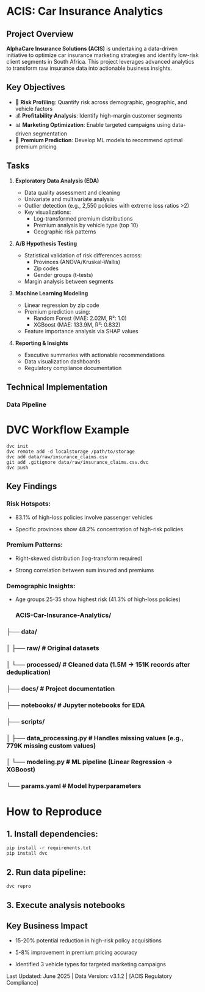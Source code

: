 # ACIS: Car Insurance Analytics 

## Project Overview
**AlphaCare Insurance Solutions (ACIS)** is undertaking a data-driven initiative to optimize car insurance marketing strategies and identify low-risk client segments in South Africa. This project leverages advanced analytics to transform raw insurance data into actionable business insights.

## Key Objectives
- 🎯 **Risk Profiling**: Quantify risk across demographic, geographic, and vehicle factors
- 💰 **Profitability Analysis**: Identify high-margin customer segments
- 📊 **Marketing Optimization**: Enable targeted campaigns using data-driven segmentation
- 🔮 **Premium Prediction**: Develop ML models to recommend optimal premium pricing

## Tasks
1. **Exploratory Data Analysis (EDA)**
   - Data quality assessment and cleaning
   - Univariate and multivariate analysis
   - Outlier detection (e.g., 2,550 policies with extreme loss ratios >2)
   - Key visualizations:
     - Log-transformed premium distributions
     - Premium analysis by vehicle type (top 10)
     - Geographic risk patterns

2. **A/B Hypothesis Testing**
   - Statistical validation of risk differences across:
     - Provinces (ANOVA/Kruskal-Wallis)
     - Zip codes
     - Gender groups (t-tests)
   - Margin analysis between segments

3. **Machine Learning Modeling**
   - Linear regression by zip code
   - Premium prediction using:
     - Random Forest (MAE: 2.02M, R²: 1.0)
     - XGBoost (MAE: 133.9M, R²: 0.832)
   - Feature importance analysis via SHAP values

4. **Reporting & Insights**
   - Executive summaries with actionable recommendations
   - Data visualization dashboards
   - Regulatory compliance documentation

## Technical Implementation
### Data Pipeline
# DVC Workflow Example
    dvc init
    dvc remote add -d localstorage /path/to/storage
    dvc add data/raw/insurance_claims.csv
    git add .gitignore data/raw/insurance_claims.csv.dvc
    dvc push

 ## Key Findings
### Risk Hotspots:

- 83.1% of high-loss policies involve passenger vehicles

- Specific provinces show 48.2% concentration of high-risk policies

### Premium Patterns:

- Right-skewed distribution (log-transform required)

- Strong correlation between sum insured and premiums

### Demographic Insights:

- Age groups 25-35 show highest risk (41.3% of high-loss policies)

  ### ACIS-Car-Insurance-Analytics/
### ├── data/
### │   ├── raw/               # Original datasets
### │   └── processed/         # Cleaned data (1.5M → 151K records after deduplication)
### ├── docs/                  # Project documentation
### ├── notebooks/             # Jupyter notebooks for EDA
### ├── scripts/
### │   ├── data_processing.py # Handles missing values (e.g., 779K missing custom values)
### │   └── modeling.py        # ML pipeline (Linear Regression → XGBoost)
### └── params.yaml            # Model hyperparameters

# How to Reproduce
## 1. Install dependencies:
    pip install -r requirements.txt
    pip install dvc
## 2. Run data pipeline:
    dvc repro
## 3. Execute analysis notebooks

## Key Business Impact
- 15-20% potential reduction in high-risk policy acquisitions

- 5-8% improvement in premium pricing accuracy

- Identified 3 vehicle types for targeted marketing campaigns

Last Updated: June 2025 | Data Version: v3.1.2 | [ACIS Regulatory Compliance]
